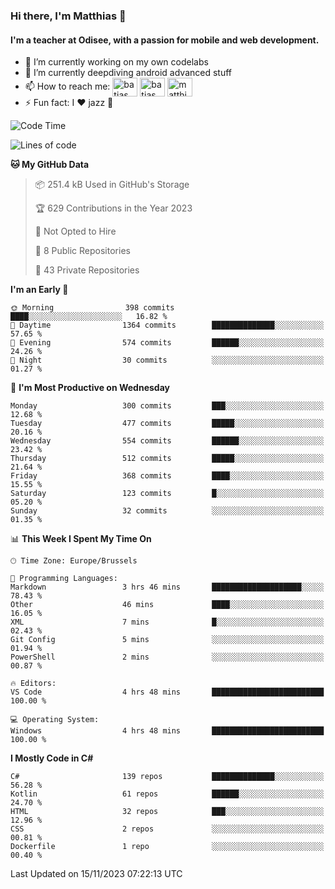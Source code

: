 ### Hi there, I'm Matthias 👋

#### I'm a teacher at Odisee, with a passion for mobile and web development.

- 🔭 I’m currently working on my own codelabs
- 🌱 I’m currently deepdiving android advanced stuff
- 📫 How to reach me: <a href="https://dev.to/batjas" target="_blank"><img align="center" src="https://raw.githubusercontent.com/rahuldkjain/github-profile-readme-generator/master/src/images/icons/Social/devto.svg" alt="batjas" height="30" width="40" /></a>
<a href="https://twitter.com/batjas" target="_blank"><img align="center" src="https://raw.githubusercontent.com/rahuldkjain/github-profile-readme-generator/master/src/images/icons/Social/twitter.svg" alt="batjas" height="30" width="40" /></a>
<a href="https://linkedin.com/in/matthiasdruwé" target="_blank"><img align="center" src="https://raw.githubusercontent.com/rahuldkjain/github-profile-readme-generator/master/src/images/icons/Social/linked-in-alt.svg" alt="matthiasdruwé" height="30" width="40" /></a>
- ⚡ Fun fact: I ❤ jazz 🎷


<!--START_SECTION:waka-->
![Code Time](http://img.shields.io/badge/Code%20Time-882%20hrs%2011%20mins-blue)

![Lines of code](https://img.shields.io/badge/From%20Hello%20World%20I%27ve%20Written-2.8%20million%20lines%20of%20code-blue)

**🐱 My GitHub Data** 

> 📦 251.4 kB Used in GitHub's Storage 
 > 
> 🏆 629 Contributions in the Year 2023
 > 
> 🚫 Not Opted to Hire
 > 
> 📜 8 Public Repositories 
 > 
> 🔑 43 Private Repositories 
 > 
**I'm an Early 🐤** 

```text
🌞 Morning                398 commits         ████░░░░░░░░░░░░░░░░░░░░░   16.82 % 
🌆 Daytime                1364 commits        ██████████████░░░░░░░░░░░   57.65 % 
🌃 Evening                574 commits         ██████░░░░░░░░░░░░░░░░░░░   24.26 % 
🌙 Night                  30 commits          ░░░░░░░░░░░░░░░░░░░░░░░░░   01.27 % 
```
📅 **I'm Most Productive on Wednesday** 

```text
Monday                   300 commits         ███░░░░░░░░░░░░░░░░░░░░░░   12.68 % 
Tuesday                  477 commits         █████░░░░░░░░░░░░░░░░░░░░   20.16 % 
Wednesday                554 commits         ██████░░░░░░░░░░░░░░░░░░░   23.42 % 
Thursday                 512 commits         █████░░░░░░░░░░░░░░░░░░░░   21.64 % 
Friday                   368 commits         ████░░░░░░░░░░░░░░░░░░░░░   15.55 % 
Saturday                 123 commits         █░░░░░░░░░░░░░░░░░░░░░░░░   05.20 % 
Sunday                   32 commits          ░░░░░░░░░░░░░░░░░░░░░░░░░   01.35 % 
```


📊 **This Week I Spent My Time On** 

```text
🕑︎ Time Zone: Europe/Brussels

💬 Programming Languages: 
Markdown                 3 hrs 46 mins       ████████████████████░░░░░   78.43 % 
Other                    46 mins             ████░░░░░░░░░░░░░░░░░░░░░   16.05 % 
XML                      7 mins              █░░░░░░░░░░░░░░░░░░░░░░░░   02.43 % 
Git Config               5 mins              ░░░░░░░░░░░░░░░░░░░░░░░░░   01.94 % 
PowerShell               2 mins              ░░░░░░░░░░░░░░░░░░░░░░░░░   00.87 % 

🔥 Editors: 
VS Code                  4 hrs 48 mins       █████████████████████████   100.00 % 

💻 Operating System: 
Windows                  4 hrs 48 mins       █████████████████████████   100.00 % 
```

**I Mostly Code in C#** 

```text
C#                       139 repos           ██████████████░░░░░░░░░░░   56.28 % 
Kotlin                   61 repos            ██████░░░░░░░░░░░░░░░░░░░   24.70 % 
HTML                     32 repos            ███░░░░░░░░░░░░░░░░░░░░░░   12.96 % 
CSS                      2 repos             ░░░░░░░░░░░░░░░░░░░░░░░░░   00.81 % 
Dockerfile               1 repo              ░░░░░░░░░░░░░░░░░░░░░░░░░   00.40 % 
```




 Last Updated on 15/11/2023 07:22:13 UTC
<!--END_SECTION:waka-->
